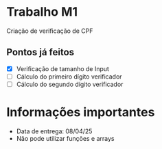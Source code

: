 # Trabalho M1
Criação de verificação de CPF
## Pontos já feitos
- [X] Verificação de tamanho de Input
- [ ] Cálculo do primeiro dígito verificador
- [ ] Cálculo do segundo dígito verificador
# Informações importantes
- Data de entrega: 08/04/25
- Não pode utilizar funções e arrays
